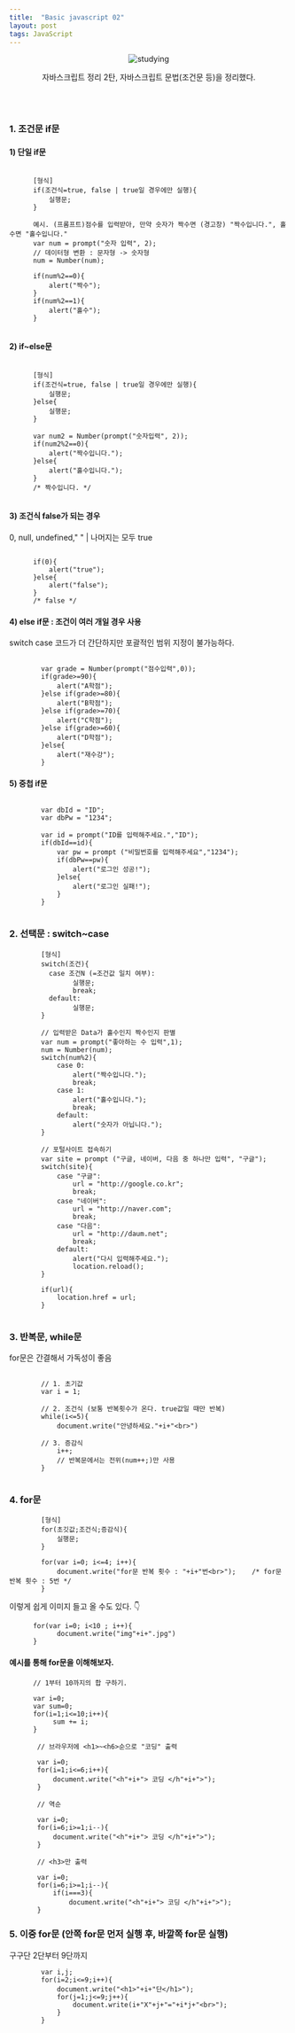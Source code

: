 ```yaml
---
title:  "Basic javascript 02"
layout: post
tags: JavaScript
---
```


<div align="center">
<img src ="https://images.unsplash.com/photo-1456513080510-7bf3a84b82f8?ixlib=rb-1.2.1&ixid=MnwxMjA3fDB8MHxwaG90by1wYWdlfHx8fGVufDB8fHx8&auto=format&fit=crop&w=773&q=80" alt="studying">
<p> 자바스크립트 정리 2탄, 자바스크립트 문법(조건문 등)을 정리했다. </p>
</div>

<br>
<br>


### 1. 조건문 if문
#### 1) 단일 if문


````

      [형식]
      if(조건식=true, false | true일 경우에만 실행){
          실행문;
      }
      
      예시. (프롬프트)점수를 입력받아, 만약 숫자가 짝수면 (경고창) "짝수입니다.", 홀수면 "홀수입니다."
      var num = prompt("숫자 입력", 2);
      // 데이터형 변환 : 문자형 -> 숫자형
      num = Number(num);
      
      if(num%2==0){
          alert("짝수");
      }
      if(num%2==1){
          alert("홀수");
      }
      
````

#### 2) if~else문
    
````

      [형식]
      if(조건식=true, false | true일 경우에만 실행){
          실행문;
      }else{
          실행문;
      }
      
      var num2 = Number(prompt("숫자입력", 2));
      if(num2%2==0){
          alert("짝수입니다.");
      }else{
          alert("홀수입니다.");
      }
      /* 짝수입니다. */
      
````

#### 3) 조건식 false가 되는 경우
0, null, undefined,"  " | 나머지는 모두 true 
      
````

      if(0){
          alert("true");
      }else{
          alert("false");
      }
      /* false */

````

#### 4) else if문 : 조건이 여러 개일 경우 사용 
switch case 코드가 더 간단하지만 포괄적인 범위 지정이 불가능하다. 
````

        var grade = Number(prompt("점수입력",0));
        if(grade>=90){
            alert("A학점");
        }else if(grade>=80){
            alert("B학점");
        }else if(grade>=70){
            alert("C학점");
        }else if(grade>=60){
            alert("D학점");
        }else{
            alert("재수강");
        }

````

#### 5) 중첩 if문

````

        var dbId = "ID";
        var dbPw = "1234";

        var id = prompt("ID를 입력해주세요.","ID");
        if(dbId==id){
            var pw = prompt ("비밀번호를 입력해주세요","1234");
            if(dbPw==pw){
                alert("로그인 성공!");
            }else{
                alert("로그인 실패!");
            }
        }
        
````


### 2. 선택문 : switch~case
````
        [형식]
        switch(조건){
          case 조건N (=조건값 일치 여부):
                실행문;
                break;
          default:
                실행문;
        }

        // 입력받은 Data가 홀수인지 짝수인지 판별
        var num = prompt("좋아하는 수 입력",1);
        num = Number(num);
        switch(num%2){
            case 0:
                alert("짝수입니다.");
                break;
            case 1:
                alert("홀수입니다.");
                break;
            default:
                alert("숫자가 아닙니다.");
        }

        // 포털사이트 접속하기
        var site = prompt ("구글, 네이버, 다음 중 하나만 입력", "구글");
        switch(site){
            case "구글":
                url = "http://google.co.kr";
                break;
            case "네이버":
                url = "http://naver.com";
                break;
            case "다음":
                url = "http://daum.net";
                break;
            default:
                alert("다시 입력해주세요.");
                location.reload();
        }
     
        if(url){
            location.href = url;
        }
        
````


### 3. 반복문, while문
for문은 간결해서 가독성이 좋음

````

        // 1. 초기값
        var i = 1;
        
        // 2. 조건식 (보통 반복횟수가 온다. true값일 때만 반복)
        while(i<=5){
            document.write("안녕하세요."+i+"<br>")
            
        // 3. 증감식
            i++;
            // 반복문에서는 전위(num++;)만 사용
        }
        
````

### 4. for문
````
        [형식]
        for(초깃값;조건식;증감식){
            실행문;
        }

        for(var i=0; i<=4; i++){
            document.write("for문 반복 횟수 : "+i+"번<br>");    /* for문 반복 횟수 : 5번 */
        }

````

이렇게 쉽게 이미지 들고 올 수도 있다. 👇
````
      for(var i=0; i<10 ; i++){
            document.write("img"+i+".jpg")
      }
````

#### 예시를 통해 for문을 이해해보자.
````
      // 1부터 10까지의 합 구하기.
      
      var i=0;
      var sum=0;
      for(i=1;i<=10;i++){
           sum += i;
      }
      
       // 브라우저에 <h1>~<h6>순으로 "코딩" 출력
       
       var i=0;
       for(i=1;i<=6;i++){
           document.write("<h"+i+"> 코딩 </h"+i+">");
       }
       
       // 역순
       
       var i=0;
       for(i=6;i>=1;i--){
           document.write("<h"+i+"> 코딩 </h"+i+">");
       }
       
       // <h3>만 출력
       
       var i=0;
       for(i=6;i>=1;i--){
           if(i===3){
               document.write("<h"+i+"> 코딩 </h"+i+">");
       }
````

### 5. 이중 for문 (안쪽 for문 먼저 실행 후, 바깥쪽 for문 실행)
구구단 2단부터 9단까지
````
        var i,j;
        for(i=2;i<=9;i++){
            document.write("<h1>"+i+"단</h1>");
            for(j=1;j<=9;j++){
                document.write(i+"X"+j+"="+i*j+"<br>");
            }
        }
````
<br>
<br>
